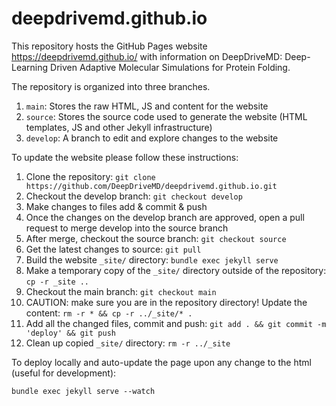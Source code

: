# deepdrivemd.github.io

This repository hosts the GitHub Pages website https://deepdrivemd.github.io/ with information on DeepDriveMD: Deep-Learning Driven Adaptive Molecular Simulations for Protein Folding.

The repository is organized into three branches.
1. `main`: Stores the raw HTML, JS and content for the website
2. `source`: Stores the source code used to generate the website (HTML templates, JS and other Jekyll infrastructure)
3. `develop`: A branch to edit and explore changes to the website

To update the website please follow these instructions:

1. Clone the repository: `git clone https://github.com/DeepDriveMD/deepdrivemd.github.io.git`
2. Checkout the develop branch: `git checkout develop`
3. Make changes to files add & commit & push
4. Once the changes on the develop branch are approved, open a pull request to merge develop into the source branch
5. After merge, checkout the source branch: `git checkout source`
6. Get the latest changes to source: `git pull`
7. Build the website `_site/` directory: `bundle exec jekyll serve`
8. Make a temporary copy of the `_site/` directory outside of the repository: `cp -r _site ..`
9. Checkout the main branch: `git checkout main`
10. CAUTION: make sure you are in the repository directory! Update the content: `rm -r * && cp -r ../_site/* .`
11. Add all the changed files, commit and push: `git add . && git commit -m 'deploy' && git push`
12. Clean up copied `_site/` directory: `rm -r ../_site`

To deploy locally and auto-update the page upon any change to the html (useful for development):
```
bundle exec jekyll serve --watch
```
